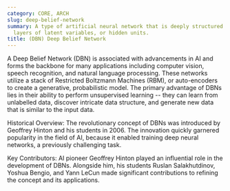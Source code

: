 ```yaml
---
category: CORE, ARCH
slug: deep-belief-network
summary: A type of artificial neural network that is deeply structured with multiple
  layers of latent variables, or hidden units.
title: (DBN) Deep Belief Network
---
```


A Deep Belief Network (DBN) is associated with advancements in AI and forms the backbone for many applications including computer vision, speech recognition, and natural language processing. These networks utilize a stack of Restricted Boltzmann Machines (RBM), or auto-encoders to create a generative, probabilistic model. The primary advantage of DBNs lies in their ability to perform unsupervised learning -- they can learn from unlabelled data, discover intricate data structure, and generate new data that is similar to the input data.

Historical Overview: The revolutionary concept of DBNs was introduced by Geoffrey Hinton and his students in 2006. The innovation quickly garnered popularity in the field of AI, because it enabled training deep neural networks, a previously challenging task.

Key Contributors: AI pioneer Geoffrey Hinton played an influential role in the development of DBNs. Alongside him, his students Ruslan Salakhutdinov, Yoshua Bengio, and Yann LeCun made significant contributions to refining the concept and its applications.